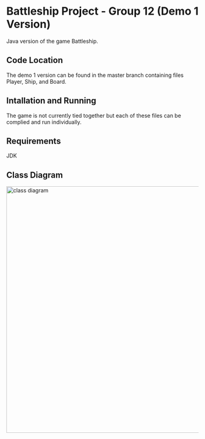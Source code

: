 # Battleship Project - Group 12 (Demo 1 Version)

Java version of the game Battleship.

## Code Location 

The demo 1 version can be found in the master branch containing files Player, Ship, and Board. 

## Intallation and Running 

The game is not currently tied together but each of these files can be complied and run individually.

## Requirements

JDK

## Class Diagram

<img width="646" alt="class diagram" src="https://user-images.githubusercontent.com/47372331/53395443-1ba53900-395f-11e9-8dad-9ab9f6986657.png">
